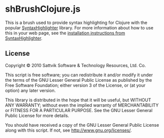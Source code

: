 shBrushClojure.js
=================

This is a brush used to provide syntax highlighting for Clojure with the
popular [SyntaxHighlighter][sh] library.  For more information about how to use
this in your web page, see the [installation instructions from
SyntaxHighlighter][sh-install].

License
-------

Copyright © 2010 Sattvik Software &amp; Technology Resources, Ltd. Co.

This script is free software; you can redistribute it and/or modify it under
the terms of the GNU Lesser General Public License as published by the Free
Software Foundation; either version 3 of the License, or (at your option) any
later version.

This library is distributed in the hope that it will be useful, but WITHOUT ANY
WARRANTY; without even the implied warranty of MERCHANTABILITY or FITNESS FOR A
PARTICULAR PURPOSE.  See the GNU Lesser General Public License for more
details.

You should have received a copy of the GNU Lesser General Public License along
with this script.  If not, see <http://www.gnu.org/licenses/>.



[sh]: http://alexgorbatchev.com/wiki/SyntaxHighlighter
[sh-install]: http://alexgorbatchev.com/wiki/SyntaxHighlighter:Usage
